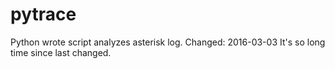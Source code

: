 pytrace
=======

Python wrote script analyzes asterisk log.
Changed: 2016-03-03
It's so long time since last changed.
